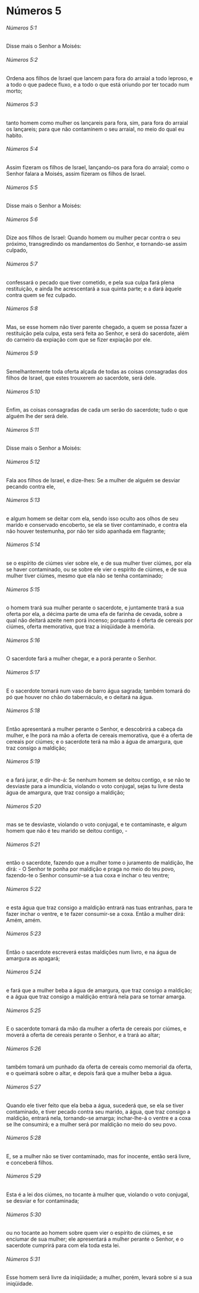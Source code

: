 # Números 5

###### Números 5:1

Disse mais o Senhor a Moisés:

###### Números 5:2

Ordena aos filhos de Israel que lancem para fora do arraial a todo leproso, e a todo o que padece fluxo, e a todo o que está oriundo por ter tocado num morto;

###### Números 5:3

tanto homem como mulher os lançareis para fora, sim, para fora do arraial os lançareis; para que não contaminem o seu arraial, no meio do qual eu habito.

###### Números 5:4

Assim fizeram os filhos de Israel, lançando-os para fora do arraial; como o Senhor falara a Moisés, assim fizeram os filhos de Israel.

###### Números 5:5

Disse mais o Senhor a Moisés:

###### Números 5:6

Dize aos filhos de Israel: Quando homem ou mulher pecar contra o seu próximo, transgredindo os mandamentos do Senhor, e tornando-se assim culpado,

###### Números 5:7

confessará o pecado que tiver cometido, e pela sua culpa fará plena restituição, e ainda lhe acrescentará a sua quinta parte; e a dará àquele contra quem se fez culpado.

###### Números 5:8

Mas, se esse homem não tiver parente chegado, a quem se possa fazer a restituição pela culpa, esta será feita ao Senhor, e será do sacerdote, além do carneiro da expiação com que se fizer expiação por ele.

###### Números 5:9

Semelhantemente toda oferta alçada de todas as coisas consagradas dos filhos de Israel, que estes trouxerem ao sacerdote, será dele.

###### Números 5:10

Enfim, as coisas consagradas de cada um serão do sacerdote; tudo o que alguém lhe der será dele.

###### Números 5:11

Disse mais o Senhor a Moisés:

###### Números 5:12

Fala aos filhos de Israel, e dize-lhes: Se a mulher de alguém se desviar pecando contra ele,

###### Números 5:13

e algum homem se deitar com ela, sendo isso oculto aos olhos de seu marido e conservado encoberto, se ela se tiver contaminado, e contra ela não houver testemunha, por não ter sido apanhada em flagrante;

###### Números 5:14

se o espírito de ciúmes vier sobre ele, e de sua mulher tiver ciúmes, por ela se haver contaminado, ou se sobre ele vier o espírito de ciúmes, e de sua mulher tiver ciúmes, mesmo que ela não se tenha contaminado;

###### Números 5:15

o homem trará sua mulher perante o sacerdote, e juntamente trará a sua oferta por ela, a décima parte de uma efa de farinha de cevada, sobre a qual não deitará azeite nem porá incenso; porquanto é oferta de cereais por ciúmes, oferta memorativa, que traz a iniqüidade à memória.

###### Números 5:16

O sacerdote fará a mulher chegar, e a porá perante o Senhor.

###### Números 5:17

E o sacerdote tomará num vaso de barro água sagrada; também tomará do pó que houver no chão do tabernáculo, e o deitará na água.

###### Números 5:18

Então apresentará a mulher perante o Senhor, e descobrirá a cabeça da mulher, e lhe porá na mão a oferta de cereais memorativa, que é a oferta de cereais por ciúmes; e o sacerdote terá na mão a água de amargura, que traz consigo a maldição;

###### Números 5:19

e a fará jurar, e dir-lhe-á: Se nenhum homem se deitou contigo, e se não te desviaste para a imundícia, violando o voto conjugal, sejas tu livre desta água de amargura, que traz consigo a maldição;

###### Números 5:20

mas se te desviaste, violando o voto conjugal, e te contaminaste, e algum homem que não é teu marido se deitou contigo, -

###### Números 5:21

então o sacerdote, fazendo que a mulher tome o juramento de maldição, lhe dirá: - O Senhor te ponha por maldição e praga no meio do teu povo, fazendo-te o Senhor consumir-se a tua coxa e inchar o teu ventre;

###### Números 5:22

e esta água que traz consigo a maldição entrará nas tuas entranhas, para te fazer inchar o ventre, e te fazer consumir-se a coxa. Então a mulher dirá: Amém, amém.

###### Números 5:23

Então o sacerdote escreverá estas maldições num livro, e na água de amargura as apagará;

###### Números 5:24

e fará que a mulher beba a água de amargura, que traz consigo a maldição; e a água que traz consigo a maldição entrará nela para se tornar amarga.

###### Números 5:25

E o sacerdote tomará da mão da mulher a oferta de cereais por ciúmes, e moverá a oferta de cereais perante o Senhor, e a trará ao altar;

###### Números 5:26

também tomará um punhado da oferta de cereais como memorial da oferta, e o queimará sobre o altar, e depois fará que a mulher beba a água.

###### Números 5:27

Quando ele tiver feito que ela beba a água, sucederá que, se ela se tiver contaminado, e tiver pecado contra seu marido, a água, que traz consigo a maldição, entrará nela, tornando-se amarga; inchar-lhe-á o ventre e a coxa se lhe consumirá; e a mulher será por maldição no meio do seu povo.

###### Números 5:28

E, se a mulher não se tiver contaminado, mas for inocente, então será livre, e conceberá filhos.

###### Números 5:29

Esta é a lei dos ciúmes, no tocante à mulher que, violando o voto conjugal, se desviar e for contaminada;

###### Números 5:30

ou no tocante ao homem sobre quem vier o espírito de ciúmes, e se enciumar de sua mulher; ele apresentará a mulher perante o Senhor, e o sacerdote cumprirá para com ela toda esta lei.

###### Números 5:31

Esse homem será livre da iniqüidade; a mulher, porém, levará sobre si a sua iniqüidade.

